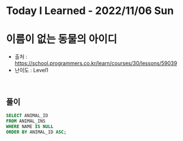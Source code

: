 # Today I Learned - 2022/11/06 Sun

# 이름이 없는 동물의 아이디
- 출처 : https://school.programmers.co.kr/learn/courses/30/lessons/59039
- 난이도 : Level1
<br>

## 풀이
```sql
SELECT ANIMAL_ID
FROM ANIMAL_INS
WHERE NAME IS NULL
ORDER BY ANIMAL_ID ASC;
```
